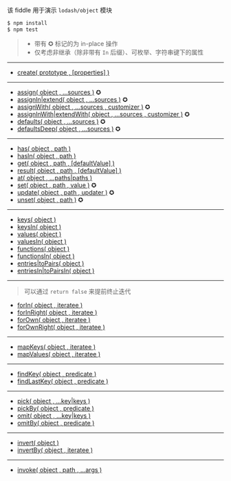 该 fiddle 用于演示 `lodash/object` 模块

```sh
$ npm install
$ npm test
```

> - 带有 ✪ 标记的为 in-place 操作
> - 仅考虑非继承（除非带有 `In` 后缀）、可枚举、字符串键下的属性

---

- [create( prototype , [properties] )](https://lodash.com/docs#create)

---

- [assign( object , ...sources )](https://lodash.com/docs#assign) ✪
- [assignIn|extend( object , ...sources )](https://lodash.com/docs#assignIn) ✪
- [assignWith( object , ...sources , customizer )](https://lodash.com/docs#assignWith) ✪
- [assignInWith|extendWith( object , ...sources , customizer )](https://lodash.com/docs#assignInWith) ✪
- [defaults( object , ...sources )](https://lodash.com/docs#defaults) ✪
- [defaultsDeep( object , ...sources )](https://lodash.com/docs#defaultsDeep) ✪

---

- [has( object , path )](https://lodash.com/docs#has)
- [hasIn( object , path )](https://lodash.com/docs#hasIn)
- [get( object , path , [defaultValue] )](https://lodash.com/docs#get)
- [result( object , path , [defaultValue] )](https://lodash.com/docs#result)
- [at( object , ...paths|paths )](https://lodash.com/docs#at)
- [set( object , path , value )](https://lodash.com/docs#set) ✪
- [update( object , path , updater )](https://lodash.com/docs#update) ✪
- [unset( object , path )](https://lodash.com/docs#unset) ✪

---

- [keys( object )](https://lodash.com/docs#keys)
- [keysIn( object )](https://lodash.com/docs#keysIn)
- [values( object )](https://lodash.com/docs#values)
- [valuesIn( object )](https://lodash.com/docs#valuesIn)
- [functions( object )](https://lodash.com/docs#functions)
- [functionsIn( object )](https://lodash.com/docs#functionsIn)
- [entries|toPairs( object )](https://lodash.com/docs#toPairs)
- [entriesIn|toPairsIn( object )](https://lodash.com/docs#toPairsIn)

---

> 可以通过 `return false` 来提前终止迭代

- [forIn( object , iteratee )](https://lodash.com/docs#forIn)
- [forInRight( object , iteratee )](https://lodash.com/docs#forInRight)
- [forOwn( object , iteratee )](https://lodash.com/docs#forOwn)
- [forOwnRight( object , iteratee )](https://lodash.com/docs#forOwnRight)

---

- [mapKeys( object , iteratee )](https://lodash.com/docs#mapKeys)
- [mapValues( object , iteratee )](https://lodash.com/docs#mapValues)

---

- [findKey( object , predicate )](https://lodash.com/docs#findKey)
- [findLastKey( object , predicate )](https://lodash.com/docs#findLastKey)

---

- [pick( object , ...key|keys )](https://lodash.com/docs#pick)
- [pickBy( object , predicate )](https://lodash.com/docs#pickBy)
- [omit( object , ...key|keys )](https://lodash.com/docs#omit)
- [omitBy( object , predicate )](https://lodash.com/docs#omitBy)

---

- [invert( object )](https://lodash.com/docs#invert)
- [invertBy( object , iteratee )](https://lodash.com/docs#invertBy)

---

- [invoke( object , path , ...args )](https://lodash.com/docs#invoke)

